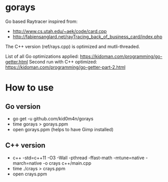 gorays
===

Go based Raytracer inspired from:

* http://www.cs.utah.edu/~aek/code/card.cpp
* http://fabiensanglard.net/rayTracing_back_of_business_card/index.php

The C++ version (ref/rays.cpp) is optimized and mutli-threaded.

List of all Go optimizations applied: https://kidoman.com/programming/go-getter.html
Second run with C++ optimized: https://kidoman.com/programming/go-getter-part-2.html

How to use
===

Go version
---

* go get -u github.com/kid0m4n/gorays
* time gorays > gorays.ppm
* open gorays.ppm (helps to have Gimp installed)

C++ version
---

* c++ -std=c++11 -O3 -Wall -pthread -ffast-math -mtune=native -march=native -o crays c++/main.cpp
* time ./crays > crays.ppm
* open crays.ppm
